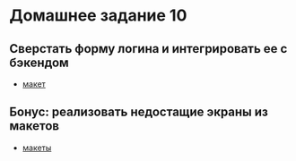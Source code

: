 # Домашнее задание 10

## Сверстать форму логина и интегрировать ее с бэкендом

- [макет](https://scene.zeplin.io/project/5b9a4b6aae5aa72171a8e5cf/screen/5b9a4b80fc8e9e51e96b6050)

## Бонус: реализовать недостащие экраны из макетов

- [макеты](https://scene.zeplin.io/project/5b9a4b6aae5aa72171a8e5cf)
